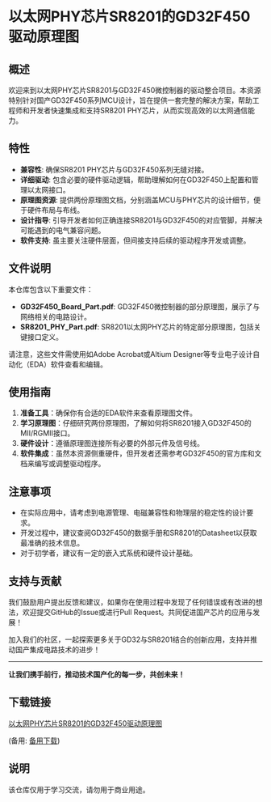 # 以太网PHY芯片SR8201的GD32F450驱动原理图

## 概述

欢迎来到以太网PHY芯片SR8201与GD32F450微控制器的驱动整合项目。本资源特别针对国产GD32F450系列MCU设计，旨在提供一套完整的解决方案，帮助工程师和开发者快速集成和支持SR8201 PHY芯片，从而实现高效的以太网通信能力。

## 特性

- **兼容性**: 确保SR8201 PHY芯片与GD32F450系列无缝对接。
- **详细驱动**: 包含必要的硬件驱动逻辑，帮助理解如何在GD32F450上配置和管理以太网接口。
- **原理图资源**: 提供两份原理图文档，分别涵盖MCU与PHY芯片的设计细节，便于硬件布局与布线。
- **设计指导**: 引导开发者如何正确连接SR8201与GD32F450的对应管脚，并解决可能遇到的电气兼容问题。
- **软件支持**: 虽主要关注硬件层面，但间接支持后续的驱动程序开发或调整。

## 文件说明

本仓库包含以下重要文件：

- **GD32F450_Board_Part.pdf**: GD32F450微控制器的部分原理图，展示了与网络相关的电路设计。
- **SR8201_PHY_Part.pdf**: SR8201以太网PHY芯片的特定部分原理图，包括关键接口定义。
  
请注意，这些文件需使用如Adobe Acrobat或Altium Designer等专业电子设计自动化（EDA）软件查看和编辑。

## 使用指南

1. **准备工具**：确保你有合适的EDA软件来查看原理图文件。
2. **学习原理图**：仔细研究两份原理图，了解如何将SR8201接入GD32F450的MII/RGMII接口。
3. **硬件设计**：遵循原理图连接所有必要的外部元件及信号线。
4. **软件集成**：虽然本资源侧重硬件，但开发者还需参考GD32F450的官方库和文档来编写或调整驱动程序。

## 注意事项

- 在实际应用中，请考虑到电源管理、电磁兼容性和物理层的稳定性的设计要求。
- 开发过程中，建议查阅GD32F450的数据手册和SR8201的Datasheet以获取最准确的技术信息。
- 对于初学者，建议有一定的嵌入式系统和硬件设计基础。

## 支持与贡献

我们鼓励用户提出反馈和建议，如果你在使用过程中发现了任何错误或有改进的想法，欢迎提交GitHub的Issue或进行Pull Request。共同促进国产芯片的应用与发展！

加入我们的社区，一起探索更多关于GD32与SR8201结合的创新应用，支持并推动国产集成电路技术的进步！

---

**让我们携手前行，推动技术国产化的每一步，共创未来！**

## 下载链接
[以太网PHY芯片SR8201的GD32F450驱动原理图](https://pan.quark.cn/s/6bc75494facc) 

(备用: [备用下载](https://pan.baidu.com/s/1Q4CdeM-N73wg9QWFvxN1ew?pwd=1234))

## 说明

该仓库仅用于学习交流，请勿用于商业用途。
